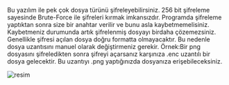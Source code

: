 Bu yazılım ile pek çok dosya türünü şifreleyebilirsiniz.
256 bit şifreleme sayesinde Brute-Force ile şifreleri kırmak imkansızdır.
Programda şifreleme yaptıktan sonra size bir anahtar verilir ve bunu asla kaybetmemelisiniz.
Kaybetmeniz durumunda artık şifrelenmiş dosyayı birdaha çözemezsiniz.
Genellikle şifresi açılan dosya doğru formatta olmayacaktır.
Bu nedenle dosya uzantısını manuel olarak değiştirmeniz gerekir.
Örnek:Bir png dosyasını şifreledikten sonra şifreyi açarsanız karşınıza .enc uzantılı bir dosya gelecektir.
Bu uzantıyı .png yaptığınızda dosyanıza erişebileceksiniz.

![resim](https://github.com/user-attachments/assets/a91b5037-e13e-4356-8fa9-9eea6852c362)


